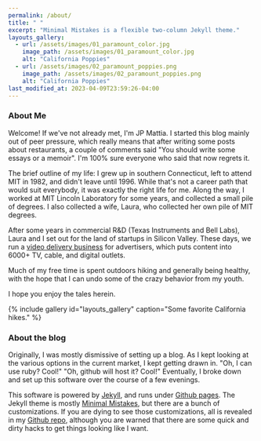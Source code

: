 ```yaml
---
permalink: /about/
title: " "
excerpt: "Minimal Mistakes is a flexible two-column Jekyll theme."
layouts_gallery:
  - url: /assets/images/01_paramount_color.jpg
    image_path: /assets/images/01_paramount_color.jpg
    alt: "California Poppies"
  - url: /assets/images/02_paramount_poppies.png
    image_path: /assets/images/02_paramount_poppies.png
    alt: "California Poppies"
last_modified_at: 2023-04-09T23:59:26-04:00
---
```


### About Me

Welcome! If we've not already met, I'm JP Mattia. I started this blog mainly out of peer pressure, which really means
that after writing some posts about restaurants, a couple of comments said "You should write some essays or a
memoir". I'm 100% sure everyone who said that now regrets it.

The brief outline of my life: I grew up in southern Connecticut, left to attend MIT in 1982, and didn't leave
until 1996.  While that's not a career path that would suit everybody, it was exactly the right life for me. Along the
way, I worked at MIT Lincoln Laboratory for some years, and collected a small pile of degrees. I also collected a wife,
Laura, who collected her own pile of MIT degrees.

After some years in commercial R&D (Texas Instruments and Bell Labs), Laura and I set out for the land of startups in
Silicon Valley. These days, we run a [video delivery business](https://www.centaurdelivery.com) for advertisers, which
puts content into 6000+ TV, cable, and digital outlets.

Much of my free time is spent outdoors hiking and generally being healthy, with the hope that I can undo some of the
crazy behavior from my youth.

I hope you enjoy the tales herein.

{% include gallery id="layouts_gallery" caption="Some favorite California hikes." %}




### About the blog

Originally, I was mostly dismissive of setting up a blog. As I kept looking at the various options in the current
market, I kept getting drawn in. "Oh, I can use ruby? Cool!" "Oh, github will host it? Cool!" Eventually, I broke down
and set up this software over the course of a few evenings.

This software is powered by [Jekyll](https://jekyllrb.com), and runs under [Github pages](https://pages.github.com/).
The Jekyll theme is mostly [Minimal Mistakes](https://mademistakes.com/work/minimal-mistakes-jekyll-theme), but there
are a bunch of customizations. If you are dying to see those customizations, all is revealed in my [Github
repo](https://github.com/jpmattia/jpmattia.github.io), although you are warned that there are some quick and dirty hacks
to get things looking like I want.
